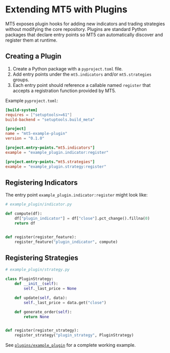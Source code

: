 # Extending MT5 with Plugins

MT5 exposes plugin hooks for adding new indicators and trading strategies without
modifying the core repository.  Plugins are standard Python packages that
declare entry points so MT5 can automatically discover and register them at
runtime.

## Creating a Plugin

1. Create a Python package with a `pyproject.toml` file.
2. Add entry points under the `mt5.indicators` and/or `mt5.strategies` groups.
3. Each entry point should reference a callable named ``register`` that accepts a
   registration function provided by MT5.

Example `pyproject.toml`:

```toml
[build-system]
requires = ["setuptools>=61"]
build-backend = "setuptools.build_meta"

[project]
name = "mt5-example-plugin"
version = "0.1.0"

[project.entry-points."mt5.indicators"]
example = "example_plugin.indicator:register"

[project.entry-points."mt5.strategies"]
example = "example_plugin.strategy:register"
```

## Registering Indicators

The entry point ``example_plugin.indicator:register`` might look like:

```python
# example_plugin/indicator.py

def compute(df):
    df["plugin_indicator"] = df["close"].pct_change().fillna(0)
    return df


def register(register_feature):
    register_feature("plugin_indicator", compute)
```

## Registering Strategies

```python
# example_plugin/strategy.py

class PluginStrategy:
    def __init__(self):
        self._last_price = None

    def update(self, data):
        self._last_price = data.get("close")

    def generate_order(self):
        return None


def register(register_strategy):
    register_strategy("plugin_strategy", PluginStrategy)
```

See [`plugins/example_plugin`](../plugins/example_plugin/) for a complete
working example.
